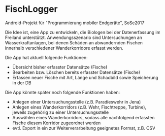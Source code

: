 # FischLogger
Android-Projekt für "Programmierung mobiler Endgeräte", SoSe2017

Die Idee ist, eine App zu entwickeln, die Biologen bei der Datenerfassung im Freiland unterstützt.
Anwendungsszenario sind Untersuchungen an Wasserkraftanlagen, bei denen Schäden an abwandernden Fischen innerhalb verschiedener Wanderkorridore erfasst werden.

Die App hat aktuell folgende Funktionen:
- Übersicht bisher erfasster Datensätze (Fische)
- Bearbeiten bzw. Löschen bereits erfasster Datensätze (Fische)
- Erfassen neuer Fische mit Art, Länge und Schadbild sowie Speicherung in der DB

Die App könnte später noch folgende Funktionen haben:
- Anlegen einer Untersuchungsstelle (z.B. Paradieswehr in Jena)
- Anlegen eines Wanderkorridors (z.B. Wehr, Fischtreppe, Turbine), jeweils zugehörig zu einer Untersuchungsstelle
- Auswählen eines Wanderkorridors, sodass alle nachfolgend erfassten Fische diesem Korridor zugeordnet werden
- evtl. Export in ein zur Weiterverarbeitung geeignetes Format, z.B. CSV
